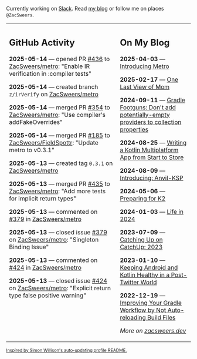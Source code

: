Currently working on [Slack](https://slack.com/). Read [my blog](https://zacsweers.dev/) or follow me on places `@ZacSweers`.

<table><tr><td valign="top" width="60%">

## GitHub Activity
<!-- githubActivity starts -->
**2025-05-14** — opened PR [#436](https://github.com/ZacSweers/metro/pull/436) to [ZacSweers/metro](https://github.com/ZacSweers/metro): "Enable IR verification in :compiler tests"

**2025-05-14** — created branch `z/irVerify` on [ZacSweers/metro](https://github.com/ZacSweers/metro)

**2025-05-14** — merged PR [#354](https://github.com/ZacSweers/metro/pull/354) to [ZacSweers/metro](https://github.com/ZacSweers/metro): "Use compiler's addFakeOverrides"

**2025-05-14** — merged PR [#185](https://github.com/ZacSweers/FieldSpottr/pull/185) to [ZacSweers/FieldSpottr](https://github.com/ZacSweers/FieldSpottr): "Update metro to v0.3.1"

**2025-05-13** — created tag `0.3.1` on [ZacSweers/metro](https://github.com/ZacSweers/metro)

**2025-05-13** — merged PR [#435](https://github.com/ZacSweers/metro/pull/435) to [ZacSweers/metro](https://github.com/ZacSweers/metro): "Add more tests for implicit return types"

**2025-05-13** — commented on [#379](https://github.com/ZacSweers/metro/issues/379#issuecomment-2878183699) in [ZacSweers/metro](https://github.com/ZacSweers/metro)

**2025-05-13** — closed issue [#379](https://github.com/ZacSweers/metro/issues/379) on [ZacSweers/metro](https://github.com/ZacSweers/metro): "Singleton Binding Issue"

**2025-05-13** — commented on [#424](https://github.com/ZacSweers/metro/issues/424#issuecomment-2878174623) in [ZacSweers/metro](https://github.com/ZacSweers/metro)

**2025-05-13** — closed issue [#424](https://github.com/ZacSweers/metro/issues/424) on [ZacSweers/metro](https://github.com/ZacSweers/metro): "Explicit return type false positive warning"
<!-- githubActivity ends -->
</td><td valign="top" width="40%">

## On My Blog
<!-- blog starts -->
**2025-04-03** — [Introducing Metro](https://www.zacsweers.dev/introducing-metro/)

**2025-02-17** — [One Last View of Mom](https://www.zacsweers.dev/one-last-view-of-mom/)

**2024-09-11** — [Gradle Footguns: Don't add potentially-empty providers to collection properties](https://www.zacsweers.dev/gradle-footgun-adding-empty-providers-to-collection-properties/)

**2024-08-25** — [Writing a Kotlin Multiplatform App from Start to Store](https://www.zacsweers.dev/writing-a-kotlin-multiplatform-app-from-start-to-store/)

**2024-08-09** — [Introducing: Anvil-KSP](https://www.zacsweers.dev/introducing-anvil-ksp/)

**2024-05-06** — [Preparing for K2](https://www.zacsweers.dev/preparing-for-k2/)

**2024-01-03** — [Life in 2024](https://www.zacsweers.dev/life-in-2024/)

**2023-07-09** — [Catching Up on CatchUp: 2023](https://www.zacsweers.dev/catching-up-on-catchup-2023/)

**2023-01-10** — [Keeping Android and Kotlin Healthy in a Post-Twitter World](https://www.zacsweers.dev/keeping-android-healthy/)

**2022-12-19** — [Improving Your Gradle Workflow by Not Auto-reloading Build Files](https://www.zacsweers.dev/improving-your-workflow-by-not-auto-reloading-build-files/)
<!-- blog ends -->
_More on [zacsweers.dev](https://zacsweers.dev/)_
</td></tr></table>

<sub><a href="https://simonwillison.net/2020/Jul/10/self-updating-profile-readme/">Inspired by Simon Willison's auto-updating profile README.</a></sub>